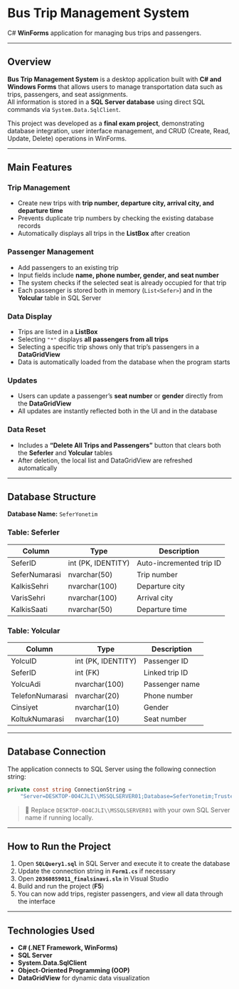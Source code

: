 # Bus Trip Management System

C# **WinForms** application for managing bus trips and passengers.

---

## Overview

**Bus Trip Management System** is a desktop application built with **C# and Windows Forms** that allows users to manage transportation data such as trips, passengers, and seat assignments.  
All information is stored in a **SQL Server database** using direct SQL commands via `System.Data.SqlClient`.

This project was developed as a **final exam project**, demonstrating database integration, user interface management, and CRUD (Create, Read, Update, Delete) operations in WinForms.

---

## Main Features

### Trip Management
- Create new trips with **trip number, departure city, arrival city, and departure time**  
- Prevents duplicate trip numbers by checking the existing database records  
- Automatically displays all trips in the **ListBox** after creation  

### Passenger Management
- Add passengers to an existing trip  
- Input fields include **name, phone number, gender, and seat number**  
- The system checks if the selected seat is already occupied for that trip  
- Each passenger is stored both in memory (`List<Sefer>`) and in the **Yolcular** table in SQL Server  

### Data Display
- Trips are listed in a **ListBox**  
- Selecting `"*"` displays **all passengers from all trips**  
- Selecting a specific trip shows only that trip’s passengers in a **DataGridView**  
- Data is automatically loaded from the database when the program starts  

### Updates
- Users can update a passenger’s **seat number** or **gender** directly from the **DataGridView**  
- All updates are instantly reflected both in the UI and in the database  

### Data Reset
- Includes a **“Delete All Trips and Passengers”** button that clears both the **Seferler** and **Yolcular** tables  
- After deletion, the local list and DataGridView are refreshed automatically  

---

## Database Structure

**Database Name:** `SeferYonetim`

### Table: Seferler

| Column | Type | Description |
|--------|------|-------------|
| SeferID | int (PK, IDENTITY) | Auto-incremented trip ID |
| SeferNumarasi | nvarchar(50) | Trip number |
| KalkisSehri | nvarchar(100) | Departure city |
| VarisSehri | nvarchar(100) | Arrival city |
| KalkisSaati | nvarchar(50) | Departure time |

### Table: Yolcular

| Column | Type | Description |
|--------|------|-------------|
| YolcuID | int (PK, IDENTITY) | Passenger ID |
| SeferID | int (FK) | Linked trip ID |
| YolcuAdi | nvarchar(100) | Passenger name |
| TelefonNumarasi | nvarchar(20) | Phone number |
| Cinsiyet | nvarchar(10) | Gender |
| KoltukNumarasi | nvarchar(10) | Seat number |

---

## Database Connection

The application connects to SQL Server using the following connection string:

```csharp
private const string ConnectionString =
    "Server=DESKTOP-0O4CJLI\\MSSQLSERVER01;Database=SeferYonetim;Trusted_Connection=True;";
```

> 📝 Replace `DESKTOP-0O4CJLI\\MSSQLSERVER01` with your own SQL Server name if running locally.

---

## How to Run the Project

1. Open **`SQLQuery1.sql`** in SQL Server and execute it to create the database  
2. Update the connection string in **`Form1.cs`** if necessary  
3. Open **`20360859011_finalsinavi.sln`** in Visual Studio  
4. Build and run the project (**F5**)  
5. You can now add trips, register passengers, and view all data through the interface  

---

## Technologies Used

- **C# (.NET Framework, WinForms)**  
- **SQL Server**  
- **System.Data.SqlClient**  
- **Object-Oriented Programming (OOP)**  
- **DataGridView** for dynamic data visualization  



